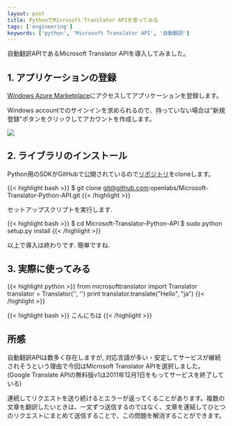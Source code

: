 ```yaml
---
layout: post
title: PythonでMicrosoft Translator APIを使ってみる
tags: ['engineering']
keywords: ['python', 'Microsoft Translator API', '自動翻訳']
---
```


自動翻訳APIであるMicrosoft Translator APIを導入してみました。

## 1. アプリケーションの登録

[Windows Azure Marketplace](https://datamarket.azure.com/developer/applications/)にアクセスしてアプリケーションを登録します。

Windows accountでのサインインを求められるので、持っていない場合は"新規登録"ボタンをクリックしてアカウントを作成します。

<img src="/img/blog_microsoft_translator01.png" class="image-on-frame" />

## 2. ライブラリのインストール

Python用のSDKがGitHubで公開されているので[リポジトリ](https://github.com/openlabs/Microsoft-Translator-Python-API)をcloneします。

{{< highlight bash >}}
$ git clone git@github.com:openlabs/Microsoft-Translator-Python-API.git
{{< /highlight >}}

セットアップスクリプトを実行します.

{{< highlight bash >}}
$ cd Microsoft-Translator-Python-API
$ sudo python setup.py install
{{< /highlight >}}

以上で導入は終わりです. 簡単ですね.

## 3. 実際に使ってみる

{{< highlight python >}}
from microsofttranslator import Translator
translator = Translator('<Your Client ID>', '<Your Client Secret>')
print translator.translate("Hello", "ja")
{{< /highlight >}}

{{< highlight bash >}}
こんにちは
{{< /highlight >}}

## 所感

自動翻訳APIは数多く存在しますが, 対応言語が多い・安定してサービスが継続されそうという理由で今回はMicrosoft Translator APIを選択しました。
(Google Translate APIの無料版v1は2011年12月1日をもってサービスを終了している)

連続してリクエストを送り続けるとエラーが返ってくることがあります。複数の文章を翻訳したいときは、一文ずつ送信するのではなく、文章を連結してひとつのリクエストにまとめて送信することで、この問題を解消することができます。
